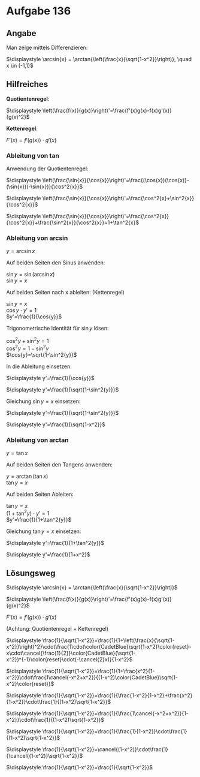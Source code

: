 # Aufgabe 136
## Angabe

Man zeige mittels Differenzieren:

$\displaystyle \arcsin{x} = \arctan{\left(\frac{x}{\sqrt{1-x^2}}\right)}, \quad x \in (-1,1)$

## Hilfreiches

**Quotientenregel**:

$\displaystyle \left(\frac{f(x)}{g(x)}\right)'=\frac{f'(x)g(x)-f(x)g'(x)}{g(x)^2}$


**Kettenregel**:

$F'(x)=f'(g(x))\cdot g'(x)$

### Ableitung von tan

Anwendung der Quotientenregel:

$\displaystyle \left(\frac{\sin{x}}{\cos{x}}\right)'=\frac{(\cos{x})(\cos{x)}-(\sin{x})(-\sin{x})}{\cos^2{x}}$

$\displaystyle \left(\frac{\sin{x}}{\cos{x}}\right)'=\frac{\cos^2{x}+\sin^2{x}}{\cos^2{x}}$

$\displaystyle \left(\frac{\sin{x}}{\cos{x}}\right)'=\frac{\cos^2{x}}{\cos^2{x}}+\frac{\sin^2{x}}{\cos^2{x}}=1+\tan^2{x}$

### Ableitung von arcsin

$y=\arcsin{x}$

Auf beiden Seiten den Sinus anwenden:

$\sin{y}=\sin{(\arcsin{x})}$ \
$\sin{y}=x$

Auf beiden Seiten nach x ableiten: (Kettenregel)

$\sin{y}=x$ \
$\cos{y}\cdot y' = 1$ \
$y'=\frac{1}{\cos{y}}$ 

Trigonometrische Identität für $\sin{y}$ lösen:

$\cos^2{y}+\sin^2{y}=1$ \
$\cos^2{y}=1-\sin^2{y}$ \
$\cos{y}=\sqrt{1-\sin^2{y}}$

In die Ableitung einsetzen:

$\displaystyle y'=\frac{1}{\cos{y}}$

$\displaystyle y'=\frac{1}{\sqrt{1-\sin^2{y}}}$

Gleichung $\sin{y}=x$ einsetzen:

$\displaystyle y'=\frac{1}{\sqrt{1-\sin^2{y}}}$

$\displaystyle y'=\frac{1}{\sqrt{1-x^2}}$

### Ableitung von arctan

$y = \tan{x}$

Auf beiden Seiten den Tangens anwenden:

$y = \arctan{(\tan{x})}$ \
$\tan{y} = x$

Auf beiden Seiten Ableiten:

$\tan{y} = x$ \
$(1+\tan^2{y})\cdot y'=1$ \
$y'=\frac{1}{1+\tan^2{y}}$

Gleichung $\tan{y} = x$ einsetzen:

$\displaystyle y'=\frac{1}{1+\tan^2{y}}$

$\displaystyle y'=\frac{1}{1+x^2}$

## Lösungsweg

$\displaystyle \arcsin{x} = \arctan{\left(\frac{x}{\sqrt{1-x^2}}\right)}$

$\displaystyle \left(\frac{f(x)}{g(x)}\right)'=\frac{f'(x)g(x)-f(x)g'(x)}{g(x)^2}$

$F'(x)=f'(g(x))\cdot g'(x)$

(Achtung: Quotientenregel + Kettenregel)

$\displaystyle \frac{1}{\sqrt{1-x^2}}=\frac{1}{1+\left(\frac{x}{\sqrt{1-x^2}}\right)^2}\cdot\frac{1\cdot\color{CadetBlue}\sqrt{1-x^2}\color{reset}-x\cdot\cancel{\frac{1}{2}}\color{CadetBlue}(\sqrt{1-x^2})^{-1}\color{reset}\cdot(-\cancel{2}x)}{1-x^2}$

$\displaystyle \frac{1}{\sqrt{1-x^2}}=\frac{1}{1+\frac{x^2}{1-x^2}}\cdot\frac{1\cancel{-x^2+x^2}}{(1-x^2)\color{CadetBlue}\sqrt{1-x^2}\color{reset}}$

$\displaystyle \frac{1}{\sqrt{1-x^2}}=\frac{1}{\frac{1-x^2}{1-x^2}+\frac{x^2}{1-x^2}}\cdot\frac{1}{(1-x^2)\sqrt{1-x^2}}$

$\displaystyle \frac{1}{\sqrt{1-x^2}}=\frac{1}{\frac{1\cancel{-x^2+x^2}}{1-x^2}}\cdot\frac{1}{(1-x^2)\sqrt{1-x^2}}$

$\displaystyle \frac{1}{\sqrt{1-x^2}}=\frac{1}{\frac{1}{1-x^2}}\cdot\frac{1}{(1-x^2)\sqrt{1-x^2}}$

$\displaystyle \frac{1}{\sqrt{1-x^2}}=\cancel{(1-x^2)}\cdot\frac{1}{\cancel{(1-x^2)}\sqrt{1-x^2}}$

$\displaystyle \frac{1}{\sqrt{1-x^2}}=\frac{1}{\sqrt{1-x^2}}$